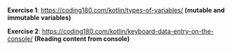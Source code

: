 **Exercise 1**: https://coding180.com/kotlin/types-of-variables/ **(mutable and immutable variables)**

**Exercise 2**: https://coding180.com/kotlin/keyboard-data-entry-on-the-console/ **(Reading content from console)**
